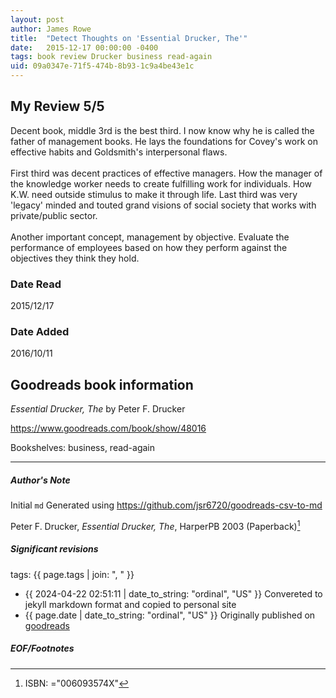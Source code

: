 ```yaml
---
layout: post
author: James Rowe
title:  "Detect Thoughts on 'Essential Drucker, The'"
date:   2015-12-17 00:00:00 -0400
tags: book review Drucker business read-again
uid: 09a0347e-71f5-474b-8b93-1c9a4be43e1c
---
```


<!-- highly dependent on how you personally use jekyll templates, and how you want this to show up -->
<!-- escape any jekyll keys with double brackets -->

## My Review 5/5

Decent book, middle 3rd is the best third. I now know why he is called the father of management books. He lays the foundations for Covey's work on effective habits and Goldsmith's interpersonal flaws.<br/><br/>First third was decent practices of effective managers. How the manager of the knowledge worker needs to create fulfilling work for individuals. How K.W. need outside stimulus to make it through life. Last third was very 'legacy' minded and touted grand visions of social society that works with private/public sector.<br/><br/>Another important concept, management by objective. Evaluate the performance of employees based on how they perform against the objectives they think they hold.

### Date Read
2015/12/17

### Date Added
2016/10/11

## Goodreads book information

*Essential Drucker, The* by Peter F. Drucker

https://www.goodreads.com/book/show/48016

Bookshelves: business, read-again

---

##### Author's Note

Initial `md` Generated using https://github.com/jsr6720/goodreads-csv-to-md

Peter F. Drucker, *Essential Drucker, The*,  HarperPB 2003 (Paperback)[^1]

##### Significant revisions

tags: {{ page.tags | join: ", " }} <!-- todo move this somewhere -->

- {{ 2024-04-22 02:51:11 | date_to_string: "ordinal", "US" }} Convereted to jekyll markdown format and copied to personal site
- {{ page.date | date_to_string: "ordinal", "US" }} Originally published on [goodreads](https://www.goodreads.com)

##### EOF/Footnotes

[^1]: ISBN: ="006093574X"